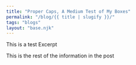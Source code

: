 ```yaml
---
title: "Proper Caps, A Medium Test of My Boxes"
permalink: "/blog/{{ title | slugify }}/"
tags: "blogs"
layout: "base.njk"
---
```


This is a test Excerpt

<!-- excerpt -->

This is the rest of the information in the post